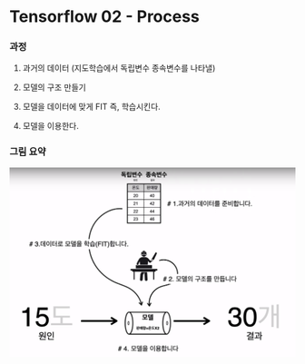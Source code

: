 # Tensorflow 02 - Process

### 과정

1. 과거의 데이터 (지도학습에서 독립변수 종속변수를 나타낼)

2. 모델의 구조 만들기
3. 모델을 데이터에 맞게 FIT 즉, 학습시킨다.
4. 모델을 이용한다.



### 그림 요약

![텐서플로 작업 과정](md-images/%ED%85%90%EC%84%9C%ED%94%8C%EB%A1%9C%20%EC%9E%91%EC%97%85%20%EA%B3%BC%EC%A0%95.PNG)